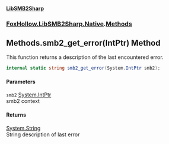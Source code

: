 #### [LibSMB2Sharp](index.md 'index')
### [FoxHollow.LibSMB2Sharp.Native](FoxHollow_LibSMB2Sharp_Native.md 'FoxHollow.LibSMB2Sharp.Native').[Methods](FoxHollow_LibSMB2Sharp_Native_Methods.md 'FoxHollow.LibSMB2Sharp.Native.Methods')
## Methods.smb2_get_error(IntPtr) Method
This function returns a description of the last encountered error.  
```csharp
internal static string smb2_get_error(System.IntPtr smb2);
```
#### Parameters
<a name='FoxHollow_LibSMB2Sharp_Native_Methods_smb2_get_error(System_IntPtr)_smb2'></a>
`smb2` [System.IntPtr](https://docs.microsoft.com/en-us/dotnet/api/System.IntPtr 'System.IntPtr')  
smb2 context
  
#### Returns
[System.String](https://docs.microsoft.com/en-us/dotnet/api/System.String 'System.String')  
String description of last error
